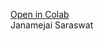 [Open in Colab](https://colab.research.google.com/github/username/repo/blob/main/my_notebook.ipynb) <br>
Janamejai Saraswat

